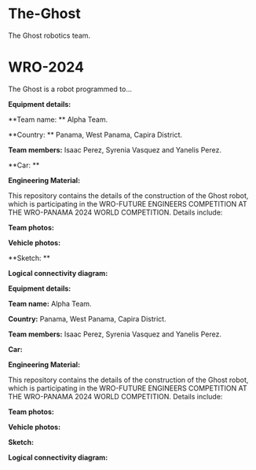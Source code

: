 # The-Ghost
The Ghost robotics team.
# WRO-2024

The Ghost is a robot programmed to...

**Equipment details:**

**Team name: ** Alpha Team.

**Country: ** Panama, West Panama, Capira District.

**Team members:** Isaac Perez, Syrenia Vasquez and Yanelis Perez.

**Car: **

**Engineering Material:**

This repository contains the details of the construction of the Ghost robot, which is participating in the WRO-FUTURE ENGINEERS COMPETITION AT THE WRO-PANAMA 2024 WORLD COMPETITION. Details include:

**Team photos:**

**Vehicle photos:**

**Sketch: **

**Logical connectivity diagram:**

**Equipment details:**

**Team name:** Alpha Team.

**Country:** Panama, West Panama, Capira District.

**Team members:** Isaac Perez, Syrenia Vasquez and Yanelis Perez.

**Car:**

**Engineering Material:**

This repository contains the details of the construction of the Ghost robot, which is participating in the WRO-FUTURE ENGINEERS COMPETITION AT THE WRO-PANAMA 2024 WORLD COMPETITION. Details include:

**Team photos:**

**Vehicle photos:**

**Sketch:**

**Logical connectivity diagram:**
